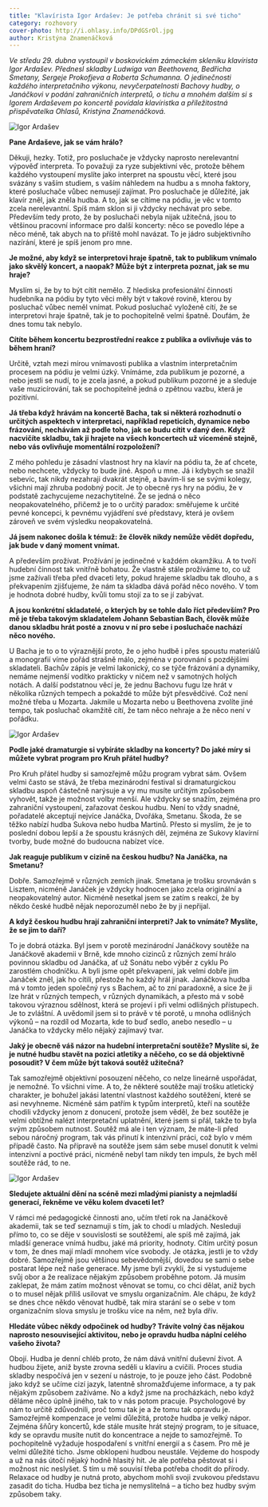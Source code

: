 ```yaml
---
title: "Klavírista Igor Ardašev: Je potřeba chránit si své ticho"
category: rozhovory
cover-photo: http://i.ohlasy.info/DPdGSrOl.jpg
author: Kristýna Znamenáčková
---
```


*Ve středu 29. dubna vystoupil v boskovickém zámeckém skleníku klavírista Igor Ardašev. Přednesl skladby Ludwiga van Beethovena, Bedřicha Smetany, Sergeje Prokofjeva a Roberta Schumanna. O jedinečnosti každého interpretačního výkonu, nevyčerpatelnosti Bachovy hudby, o Janáčkovi v podání zahraničních interpretů, o tichu a mnohém dalším si s Igorem Ardaševem po koncertě povídala klavíristka a příležitostná přispěvatelka Ohlasů, Kristýna Znamenáčková.*

<img src="http://i.ohlasy.info/DPdGSrO.jpg" alt="Igor Ardašev" class="img-responsive">

**Pane Ardaševe, jak se vám hrálo?**

Děkuji, hezky. Totiž, pro posluchače je vždycky naprosto nerelevantní výpověď interpreta. To považuji za ryze subjektivní věc, protože během každého vystoupení myslíte jako interpret na spoustu věcí, které jsou svázány s vaším studiem, s vaším náhledem na hudbu a s mnoha faktory, které posluchače vůbec nemusejí zajímat. Pro posluchače je důležité, jak klavír zněl, jak zněla hudba. A to, jak se cítíme na pódiu, je věc v tomto zcela nerelevantní. Spíš mám sklon si ji vždycky nechávat pro sebe. Především tedy proto, že by posluchači nebyla nijak užitečná, jsou to většinou pracovní informace pro další koncerty: něco se povedlo lépe a něco méně, tak abych na to příště mohl navázat. To je jádro subjektivního nazírání, které je spíš jenom pro mne.

**Je možné, aby když se interpretovi hraje špatně, tak to publikum vnímalo jako skvělý koncert, a naopak? Může být z interpreta poznat, jak se mu hraje?**

Myslím si, že by to být cítit nemělo. Z hlediska profesionální činnosti hudebníka na pódiu by tyto věci měly být v takové rovině, kterou by posluchač vůbec neměl vnímat. Pokud posluchač vyloženě cítí, že se interpretovi hraje špatně, tak je to pochopitelně velmi špatně. Doufám, že dnes tomu tak nebylo.

**Cítíte během koncertu bezprostřední reakce z publika a ovlivňuje vás to během hraní?**

Určitě, vztah mezi mírou vnímavosti publika a vlastním interpretačním procesem na pódiu je velmi úzký. Vnímáme, zda publikum je pozorné, a nebo jestli se nudí, to je zcela jasné, a pokud publikum pozorné je a sleduje vaše muzicírování, tak se pochopitelně jedná o zpětnou vazbu, která je pozitivní.

**Já třeba když hrávám na koncertě Bacha, tak si některá rozhodnutí o určitých aspektech v interpretaci, například repeticích, dynamice nebo frázování, nechávám až podle toho, jak se budu cítit v daný den. Když nacvičíte skladbu, tak ji hrajete na všech koncertech už víceméně stejně, nebo vás ovlivňuje momentální rozpoložení?**

Z mého pohledu je zásadní vlastnost hry na klavír na pódiu ta, že ať chcete, nebo nechcete, vždycky to bude jiné. Aspoň u mne. Já i kdybych se snažil sebevíc, tak nikdy nezahraji dvakrát stejně, a bavím-li se se svými kolegy, všichni mají zhruba podobný pocit. Je to obecně rys hry na pódiu, že v podstatě zachycujeme nezachytitelné. Že se jedná o něco neopakovatelného, přičemž je to o určitý paradox: směřujeme k určité pevné koncepci, k pevnému vyjádření své představy, která je ovšem zároveň ve svém výsledku neopakovatelná.

**Já jsem nakonec došla k témuž: že člověk nikdy nemůže vědět dopředu, jak bude v daný moment vnímat.**

A především prožívat. Prožívání je jedinečné v každém okamžiku. A to tvoří hudební činnost tak vnitřně bohatou. Že vlastně stále prožíváme to, co už jsme zažívali třeba před dvaceti lety, pokud hrajeme skladbu tak dlouho, a s překvapením zjišťujeme, že nám ta skladba dává pořád něco nového. V tom je hodnota dobré hudby, kvůli tomu stojí za to se jí zabývat.

**A jsou konkrétní skladatelé, o kterých by se tohle dalo říct především? Pro mě je třeba takovým skladatelem Johann Sebastian Bach, člověk může danou skladbu hrát posté a znovu v ní pro sebe i posluchače nachází něco nového.**

U Bacha je to o to výraznější proto, že o jeho hudbě i přes spoustu materiálů a monografií víme pořád strašně málo, zejména v porovnání s pozdějšími skladateli. Bachův zápis je velmi lakonický, co se týče frázování a dynamiky, nemáme nejmenší vodítko prakticky v ničem než v samotných holých notách. A další podstatnou věcí je, že jednu Bachovu fugu lze hrát v několika různých tempech a pokaždé to může být přesvědčivé. Což není možné třeba u Mozarta. Jakmile u Mozarta nebo u Beethovena zvolíte jiné tempo, tak posluchač okamžitě cítí, že tam něco nehraje a že něco není v pořádku.

<img src="http://i.ohlasy.info/XsgOkGu.jpg" alt="Igor Ardašev" class="img-responsive">

**Podle jaké dramaturgie si vybíráte skladby na koncerty? Do jaké míry si můžete vybrat program pro Kruh přátel hudby?**

Pro Kruh přátel hudby si samozřejmě můžu program vybrat sám. Ovšem velmi často se stává, že třeba mezinárodní festival si dramaturgickou skladbu aspoň částečně narýsuje a vy mu musíte určitým způsobem vyhovět, takže je možnost volby menší. Ale vždycky se snažím, zejména pro zahraniční vystoupení, zařazovat českou hudbu. Není to vždy snadné, pořadatelé akceptují nejvíce Janáčka, Dvořáka, Smetanu. Škoda, že se těžko nabízí hudba Sukova nebo hudba Martinů. Přesto si myslím, že je to poslední dobou lepší a že spoustu krásných děl, zejména ze Sukovy klavírní tvorby, bude možné do budoucna nabízet více.

**Jak reaguje publikum v cizině na českou hudbu? Na Janáčka, na Smetanu?**

Dobře. Samozřejmě v různých zemích jinak. Smetana je trošku srovnáván s Lisztem, nicméně Janáček je vždycky hodnocen jako zcela originální a neopakovatelný autor. Nicméně nesetkal jsem se zatím s reakcí, že by někdo české hudbě nějak neporozuměl nebo že by ji nepřijal.

**A když českou hudbu hrají zahraniční interpreti? Jak to vnímáte? Myslíte, že se jim to daří?**

To je dobrá otázka. Byl jsem v porotě mezinárodní Janáčkovy soutěže na Janáčkově akademii v Brně, kde mnoho cizinců z různých zemí hrálo povinnou skladbu od Janáčka, ať už Sonátu nebo výběr z cyklu Po zarostlém chodníčku. A byli jsme opět překvapeni, jak velmi dobře jim Janáček zněl, jak ho cítili, přestože ho každý hrál jinak. Janáčkova hudba má v tomto jeden společný rys s Bachem, ač to zní paradoxně, a sice že ji lze hrát v různých tempech, v různých dynamikách, a přesto má v sobě takovou výraznou sdělnost, která se projeví i při velmi odlišných přístupech. Je to zvláštní. A uvědomil jsem si to právě v té porotě, u mnoha odlišných výkonů – na rozdíl od Mozarta, kde to buď sedlo, anebo nesedlo – u Janáčka to vždycky mělo nějaký zajímavý tvar.

**Jaký je obecně váš názor na hudební interpretační soutěže? Myslíte si, že je nutné hudbu stavět na pozici atletiky a něčeho, co se dá objektivně posoudit? V čem může být taková soutěž užitečná?**

Tak samozřejmě objektivní posouzení něčeho, co nelze lineárně uspořádat, je nemožné. To všichni víme. A to, že některé soutěže mají trošku atletický charakter, je bohužel jakási latentní vlastnost každého soutěžení, které se asi nevyhneme. Nicméně sám patřím k typům interpretů, kteří na soutěže chodili vždycky jenom z donucení, protože jsem věděl, že bez soutěže je velmi obtížné nalézt interpretační uplatnění, které jsem si přál, takže to byla svým způsobem nutnost. Soutěž má ale i ten význam, že máte-li před sebou náročný program, tak vás přinutí k intenzivní práci, což bylo v mém případě často. Na přípravě na soutěže jsem sám sebe musel donutit k velmi intenzivní a poctivé práci, nicméně nebyl tam nikdy ten impuls, že bych měl soutěže rád, to ne.

<img src="http://i.ohlasy.info/FBEinNl.jpg" alt="Igor Ardašev" class="img-responsive">

**Sledujete aktuální dění na scéně mezi mladými pianisty a nejmladší generací, řekněme ve věku kolem dvaceti let?**

V rámci mé pedagogické činnosti ano, učím třetí rok na Janáčkově akademii, tak se teď seznamuji s tím, jak to chodí u mladých. Nesleduji přímo to, co se děje v souvislosti se soutěžemi, ale spíš mě zajímá, jak mladší generace vnímá hudbu, jaké má priority, hodnoty. Cítím určitý posun v tom, že dnes mají mladí mnohem více svobody. Je otázka, jestli je to vždy dobré. Samozřejmě jsou většinou sebevědomější, dovedou se sami o sebe postarat lépe než naše generace. My jsme byli zvyklí, že si vystudujeme svůj obor a že realizace nějakým způsobem proběhne potom. Já musím zaklepat, že mám zatím možnost věnovat se tomu, co chci dělat, aniž bych o to musel nějak příliš usilovat ve smyslu organizačním. Ale chápu, že když se dnes chce někdo věnovat hudbě, tak míra starání se o sebe v tom organizačním slova smyslu je trošku více na něm, než byla dřív.

**Hledáte vůbec někdy odpočinek od hudby? Trávíte volný čas nějakou naprosto nesouvisející aktivitou, nebo je opravdu hudba náplní celého vašeho života?**

Obojí. Hudba je denní chléb proto, že nám dává vnitřní duševní život. A hudbou žijete, aniž byste zrovna seděli u klavíru a cvičili. Proces studia skladby nespočívá jen v sezení u nástroje, to je pouze jeho část. Podobně jako když se učíme cizí jazyk, latentně shromažďujeme informace, a ty pak nějakým způsobem zažíváme. No a když jsme na procházkách, nebo když děláme něco úplně jiného, tak to v nás potom pracuje. Psychologové by nám to určitě zdůvodnili, proč tomu tak je a že tomu tak opravdu je. Samozřejmě kompenzace je velmi důležitá, protože hudba je velký nápor. Zejména šňůry koncertů, kde stále musíte hrát stejný program, to je situace, kdy se opravdu musíte nutit do koncentrace a nejde to samozřejmě. To pochopitelně vyžaduje hospodaření s vnitřní energií a s časem. Pro mě je velmi důležité ticho. Jsme obklopeni hudbou neustále. Vejdeme do hospody a už na nás útočí nějaký hodně hlasitý hit. Je ale potřeba pěstovat si i možnost nic neslyšet. S tím u mě souvisí třeba potřeba chodit do přírody. Relaxace od hudby je nutná proto, abychom mohli svoji zvukovou představu zasadit do ticha. Hudba bez ticha je nemyslitelná – a ticho bez hudby svým způsobem taky.